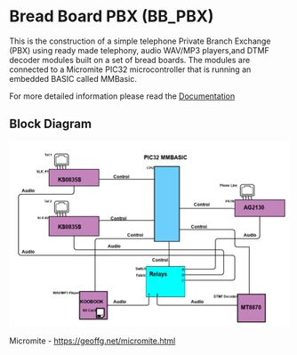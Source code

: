 # Bread Board PBX (BB_PBX)

This is the construction of a simple telephone Private Branch Exchange (PBX) using ready made telephony, audio WAV/MP3 players,and DTMF decoder modules built on a set of bread boards. The modules are connected to a Micromite PIC32 microcontroller that is running an embedded BASIC called MMBasic.

For more detailed information please read the [Documentation](docs/README.md)

## Block Diagram

![Alt text](images/BB-PBX.png?raw=true "Block Diagram")

Micromite - https://geoffg.net/micromite.html
